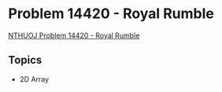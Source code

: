 # Problem 14420 - Royal Rumble
[NTHUOJ Problem 14420 - Royal Rumble](https://acm.cs.nthu.edu.tw/problem/14420/)

## Topics
- 2D Array